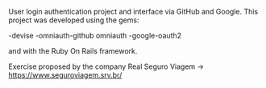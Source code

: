 User login authentication project and interface via GitHub and Google. This project was
developed using the gems:

-devise
-omniauth-github omniauth
-google-oauth2 

and with the Ruby On Rails framework.

Exercise proposed by the company Real Seguro Viagem -> https://www.seguroviagem.srv.br/